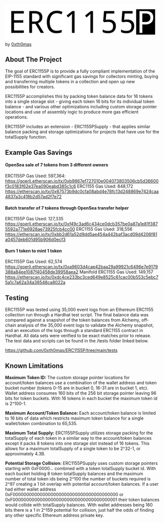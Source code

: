 ![](https://github.com/0xth0mas/ERC1155P/blob/main/media/ERC1155P.png?raw=true)
by [0xth0mas](http://twitter.com/justadev "0xth0mas")

## About The Project
The goal of ERC1155P is to provide a fully compliant implementation of the EIP-1155 standard with significant gas savings for collectors minting, buying and transferring multiple tokens in a collection and open up new possibilities for creators. 

ERC1155P accomplishes this by packing token balance data for 16 tokens into a single storage slot - giving each token 16 bits for its individual token balance - and various other optimizations including custom storage pointer locations and use of assembly logic to produce more gas efficient operations.

ERC1155P includes an extension - ERC1155PSupply - that applies similar balance packing and storage optimizations for projects that have use for the totalSupply function.

## Example Gas Savings

#### OpenSea sale of 7 tokens from 3 different owners
ERC1155P Gas Used: 597,364:
https://goerli.etherscan.io/tx/0xb9867ef727010e004073803506cb5d36600f3c0183f62e37ea090eabd385c1c6
ERC1155 Gas Used: 848,172
https://etherscan.io/tx/0x67573b9dc0cfa08abd4e78fc13d248869e7424caa4837a3c418b2d57ad2f7e72 

#### Batch transfer of 7 tokens through OpenSea transfer helper
ERC1155P Gas Used: 127,335
https://goerli.etherscan.io/tx/0xf49c3ad6c434ce0dcb357be0a87a1e81f3875592a771e6928ae73925fcb4cc00
ERC1155 Gas Used: 318,556
https://etherscan.io/tx/0xbb2d61a52d9dd5ae454a442baf3acd09d4206f81a0457deb601d95b906d0ecf3

#### Burn 1 token to mint 1 token
ERC1155P Gas Used: 62,574
https://goerli.etherscan.io/tx/0xa9603d4cae42baa29a99921c6496e7e9179388a84ee1087f40458de39958aea2
Manifold ERC1155 Gas Used: 149,157
https://etherscan.io/tx/0xdc4ce233bc3ced649e8525c61cac00b553c5ebc75a1c7a62a34a38548ca8022a

## Testing
ERC1155P was tested using 35,000 event logs from an Ethereum ERC1155 collection run through a Hardhat test script. The final balance data was compared against a snapshot of the token balances from Alchemy, off-chain analysis of the 35,000 event logs to validate the Alchemy snapshot, and an execution of the logs through a standard ERC1155 contract in Hardhat. All data sets were verified to be exact matches prior to release. The test data and scripts can be found in the /tests folder linked below.

https://github.com/0xth0mas/ERC1155P/tree/main/tests

## Known Limitations
**Maximum Token ID:** The custom storage pointer locations for account/token balances use a combination of the wallet address and token bucket number (tokens 0-15 are in bucket 0, 16-31 are in bucket 1, etc). Wallet address consumes 160 bits of the 256 bit storage pointer leaving 96 bits for token buckets. With 16 tokens in each bucket the maximum token id is 2^100-1.

**Maximum Account/Token Balance:** Each account/token balance is limited to 16 bits of data which restricts maximum token balance for a single wallet/token combination to 65,535.

**Maximum Total Supply:** ERC1155PSupply utilizes storage packing for the totalSupply of each token in a similar way to the account/token balances except it packs 8 tokens into one storage slot instead of 16 tokens. This allows for a maximum totalSupply of a single token to be 2^32-1, or approximately 4.3B.

**Potential Storage Collision:** ERC1155PSupply uses custom storage pointers starting with 0xF0000... combined with a token totalSupply bucket id. With each bucket holding 8 token totalSupply balances and the maximum number of total token ids being 2^100 the number of buckets required is 2^97 creating a 1 bit overlap with potential account/token balances. If a user had either wallet address 0xF000000000000000000000000000000000000000 or 0xF000000000000000000000000000000000000001 their token balances would collide with totalSupply balances. With wallet addresses being 160 bits there is a 1 in 2^159 potential for collision, just half the odds of finding any other specific Ethereum address private key.
